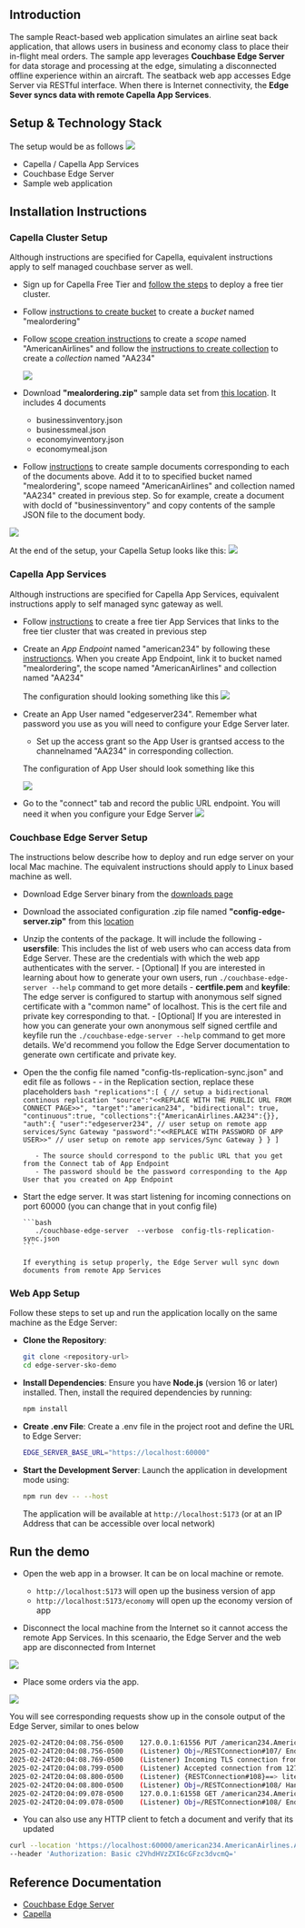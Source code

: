 ## Introduction

The sample React-based web application simulates an airline seat back application, that allows users in business and economy class to place their in-flight meal orders. The sample app leverages **Couchbase Edge Server** for data storage and processing at the edge, simulating a disconnected offline experience within an aircraft. The seatback web app accesses Edge Server via RESTful interface. When there is Internet connectivity, the **Edge Sever syncs data with remote Capella App Services**.


## Setup & Technology Stack

The setup would be as follows
![](./public/assets/screenshots/edge-sample-app-setup.png)

* Capella / Capella App Services
* Couchbase Edge Server
* Sample web application


## Installation Instructions
### Capella Cluster Setup
Although instructions are specified for Capella, equivalent instructions apply to self managed couchbase server as well. 

* Sign up for Capella Free Tier and [follow the steps](https://docs.couchbase.com/cloud/get-started/create-account.html) to deploy a free tier cluster. 
*  Follow [instructions to create bucket](https://docs.couchbase.com/cloud/clusters/data-service/manage-buckets.html#add-bucket) to create a *bucket* named "mealordering" 
*  Follow [scope creation instructions](https://docs.couchbase.com/cloud/clusters/data-service/about-buckets-scopes-collections.html#scopes) to create a *scope* named "AmericanAirlines" and follow the [instructions to create collection](https://docs.couchbase.com/cloud/clusters/data-service/about-buckets-scopes-collections.html#collections) to create a *collection* named "AA234"

   ![](./public/assets/screenshots/edge-sample-create-doc.png)
*  Download **"mealordering.zip"** sample data set from [this location](https://edge-server-tutorial-data.s3.us-east-2.amazonaws.com/mealordering.zip). It includes 4 documents
    - businessinventory.json
    - businessmeal.json
    - economyinventory.json
    - economymeal.json

*  Follow [instructions](https://docs.couchbase.com/cloud/clusters/data-service/manage-documents.html#create-documents) to create sample documents corresponding to each of the documents above. Add it to to specified bucket named "mealordering", scope nameed "AmericanAirlines" and collection named "AA234" created in previous step. So for example, create a document with docId of "businessinventory" and copy contents of the sample JSON file to the document body.

![](./public/assets/screenshots/create-new-document.png)

At the end of the setup, your Capella Setup looks like this:
![](./public/assets/screenshots/edge-sample-cluster.png)

### Capella App Services
Although instructions are specified for Capella App Services, equivalent instructions apply to self managed sync gateway as well. 

*  Follow [instructions](https://docs.couchbase.com/cloud/get-started/create-account.html#app-services) to create a free tier App Services that links to the free tier cluster that was created in previous step
*  Create an *App Endpoint* named "american234" by following these [instructioncs](https://docs.couchbase.com/cloud/get-started/configuring-app-services.html#create-app-endpoint). When you create App Endpoint, link it to bucket named "mealordering", the scope named "AmericanAirlines" and collection named "AA234"

   The configuration should looking something like this
   ![](./public/assets/screenshots/edge-sample-appendpoint.png)

*  Create an App User named "edgeserver234".  Remember what password you use as you will need to configure your Edge Server later. 
      - Set up the access grant so the App User is grantsed access to the  channelnamed "AA234" in corresponding collection.

   The configuration of App User should look something like this

   ![](./public/assets/screenshots/edge-sample-app-user.png)

*  Go to the "connect" tab and record the public URL endpoint. You will need it when you configure your Edge Server
![](./public/assets/screenshots/edge-sample-connect.png)


### Couchbase Edge Server Setup
The instructions below describe how to deploy and run edge server on your local Mac machine. The equivalent instructions should apply to Linux based machine as well.

* Download Edge Server binary from the [downloads page](https://www.couchbase.com/downloads?family=edge-server)
* Download the associated configuration .zip file named **"config-edge-server.zip"** from this [location](https://edge-server-tutorial-data.s3.us-east-2.amazonaws.com/config-edge-server.zip)
* Unzip the contents of the package. It will include the following
      - **usersfile**: This includes the list of web users who can access data from Edge Server. These are the credentials with which the web app authenticates with the server.
         - [Optional] If you are interested in learning about how to generate your own users, run  `./couchbase-edge-server --help` command to get more details 
      - **certfile.pem** and **keyfile**: The edge server is configured to startup with anonymous self signed certificate with a "common name" of localhost. This is the cert file and private key corresponding to that. 
         - [Optional] If you are interested in how you can generate your own anonymous self signed certfile and keyfile run the `./couchbase-edge-server --help` command to get more details. We'd recommend you follow the Edge Server documentation to generate own certificate and private key. 
* Open the the config file named "config-tls-replication-sync.json" and edit file as follows -
      -   in the Replication section, replace these placeholders 
         ```bash
         "replications":[
            {
               // setup a bidirectional continous replication
	            "source":"<<REPLACE WITH THE PUBLIC URL FROM CONNECT PAGE>>",
               "target":"american234",
               "bidirectional": true,
               "continuous":true,
               "collections":{"AmericanAirlines.AA234":{}},
                "auth":{
                  "user":"edgeserver234", // user setup on remote app services/Sync Gateway
                  "password":"<<REPLACE WITH PASSWORD OF APP USER>>" // user setup on remote app services/Sync Gateway
               }
            }
         ]
         ```

         - The source should correspond to the public URL that you get from the Connect tab of App Endpoint
         - The password should be the password corresponding to the App User that you created on App Endpoint

* Start the edge server. It was start listening for incoming connections on port 60000 (you can change that in yout config file)

      ```bash
         ./couchbase-edge-server  --verbose  config-tls-replication-sync.json
      ```

      If everything is setup properly, the Edge Server wull sync down documents from remote App Services

### Web App Setup 

Follow these steps to set up and run the application locally on the same machine as the Edge Server:

* **Clone the Repository**:
   ```bash
   git clone <repository-url>
   cd edge-server-sko-demo
   ```

* **Install Dependencies**:
   Ensure you have **Node.js** (version 16 or later) installed. Then, install the required dependencies by running:
   ```bash
   npm install
   ```

* **Create .env File**:
   Create a .env file in the project root and define the URL to Edge Server:
   ```bash
   EDGE_SERVER_BASE_URL="https://localhost:60000"
   ```

* **Start the Development Server**:
   Launch the application in development mode using:
   ```bash
   npm run dev -- --host
   ```
   The application will be available at `http://localhost:5173` (or at an IP Address that can be accessible over local network)


## Run the demo
* Open the web app in a browser. It can be on local machine or remote. 
   - `http://localhost:5173` will open up the business version of app
   - `http://localhost:5173/economy` will open up the economy version of app

* Disconnect the local machine from the Internet so it cannot access the remote App Services. In this scenaario, the Edge Server and the web app are disconnected from Internet

![](./public/assets/screenshots/edge-sample-app-business.png)

* Place some orders via the app. 

![](./public/assets/screenshots/edge-sample-app-place-order.png)


You will see corresponding requests show up in the console output of the Edge Server, similar to ones below
```bash
2025-02-24T20:04:08.756-0500	127.0.0.1:61556 PUT /american234.AmericanAirlines.AA234/economyinventory?rev=5-3ad339cd20ca9f04874bf62e45c95eac8bcc0689 -> 201 Created  [282.551ms]
2025-02-24T20:04:08.756-0500	(Listener) Obj=/RESTConnection#107/ End of socket connection from 127.0.0.1:61556 (Connection:close) 
2025-02-24T20:04:08.769-0500	(Listener) Incoming TLS connection from 127.0.0.1:61558 -- starting handshake
2025-02-24T20:04:08.799-0500	(Listener) Accepted connection from 127.0.0.1:61558
2025-02-24T20:04:08.800-0500	(Listener) {RESTConnection#108}==> litecore::edge_server::RESTConnection from 127.0.0.1:61558 @0x600003d08650
2025-02-24T20:04:08.800-0500	(Listener) Obj=/RESTConnection#108/ Handling GET /american234.AmericanAirlines.AA234/economyinventory 
2025-02-24T20:04:09.078-0500	127.0.0.1:61558 GET /american234.AmericanAirlines.AA234/economyinventory -> 200   [278.044ms]
2025-02-24T20:04:09.078-0500	(Listener) Obj=/RESTConnection#108/ End of socket connection from 127.0.0.1:61558 (Connectio

```
* You can also use any HTTP client to fetch a document and verify that its updated

``` bash
curl --location 'https://localhost:60000/american234.AmericanAirlines.AA234/businessinventory' \
--header 'Authorization: Basic c2VhdHVzZXI6cGFzc3dvcmQ='
```

## Reference Documentation
- [Couchbase Edge Server](https://docs.couchbase.com/couchbase-edge-server/current/get-started/get-started-landing.html)
- [Capella](https://docs.couchbase.com/cloud/get-started/intro.html)